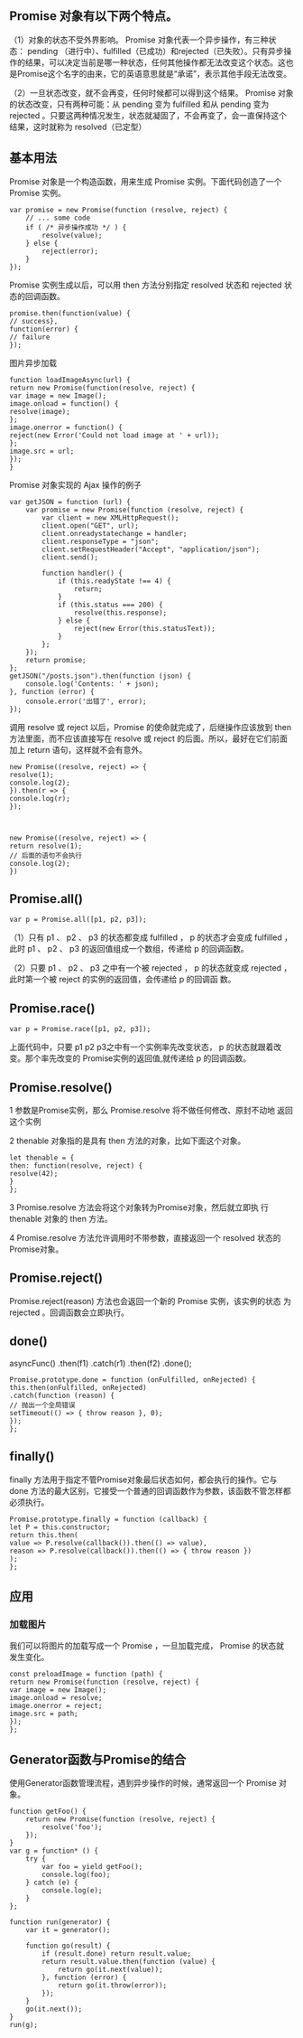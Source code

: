 ## Promise 对象有以下两个特点。
（1）对象的状态不受外界影响。 Promise 对象代表一个异步操作，有三种状
态： pending （进行中）、fulfilled（已成功）和rejected（已失败）。只有异步操作的结果，可以决定当前是哪一种状态，任何其他操作都无法改变这个状态。这也是Promise这个名字的由来，它的英语意思就是“承诺”，表示其他手段无法改变。

（2）一旦状态改变，就不会再变，任何时候都可以得到这个结果。 Promise 对象的状态改变，只有两种可能：从 pending 变为 fulfilled 和从 pending 变为 rejected 。只要这两种情况发生，状态就凝固了，不会再变了，会一直保持这个结果，这时就称为 resolved（已定型）
## 基本用法
Promise 对象是一个构造函数，用来生成 Promise 实例。下面代码创造了一个 Promise 实例。
```
var promise = new Promise(function (resolve, reject) {
    // ... some code
    if ( /* 异步操作成功 */ ) {
        resolve(value);
    } else {
        reject(error);
    }
});
```
Promise 实例生成以后，可以用 then 方法分别指定 resolved 状态和 rejected 状态的回调函数。
```
promise.then(function(value) {
// success},
function(error) {
// failure
});
```
图片异步加载
```
function loadImageAsync(url) {
return new Promise(function(resolve, reject) {
var image = new Image();
image.onload = function() {
resolve(image);
};
image.onerror = function() {
reject(new Error('Could not load image at ' + url));
};
image.src = url;
});
}
```
Promise 对象实现的 Ajax 操作的例子
```
var getJSON = function (url) {
    var promise = new Promise(function (resolve, reject) {
        var client = new XMLHttpRequest();
        client.open("GET", url);
        client.onreadystatechange = handler;
        client.responseType = "json";
        client.setRequestHeader("Accept", "application/json");
        client.send();

        function handler() {
            if (this.readyState !== 4) {
                return;
            }
            if (this.status === 200) {
                resolve(this.response);
            } else {
                reject(new Error(this.statusText));
            }
        };
    });
    return promise;
};
getJSON("/posts.json").then(function (json) {
    console.log('Contents: ' + json);
}, function (error) {
    console.error('出错了', error);
});
```
调用 resolve 或 reject 以后，Promise 的使命就完成了，后继操作应该放到 then 方法里面，而不应该直接写在 resolve 或 reject 的后面。所以，最好在它们前面加上 return 语句，这样就不会有意外。
```
new Promise((resolve, reject) => {
resolve(1);
console.log(2);
}).then(r => {
console.log(r);
});



new Promise((resolve, reject) => {
return resolve(1);
// 后面的语句不会执行
console.log(2);
})

```
## Promise.all()
```
var p = Promise.all([p1, p2, p3]);
```

（1）只有 p1 、 p2 、 p3 的状态都变成 fulfilled ， p 的状态才会变成 fulfilled ，此时 p1 、 p2 、 p3 的返回值组成一个数组，传递给 p 的回调函数。

（2）只要 p1 、 p2 、 p3 之中有一个被 rejected ， p 的状态就变成 rejected ，此时第一个被 reject 的实例的返回值，会传递给 p 的回调函
数。

## Promise.race()
```
var p = Promise.race([p1, p2, p3]);
```
上面代码中，只要 p1 p2 p3之中有一个实例率先改变状态， p 的状态就跟着改变。那个率先改变的 Promise实例的返回值,就传递给 p 的回调函数。
## Promise.resolve()

1 参数是Promise实例，那么 Promise.resolve 将不做任何修改、原封不动地
返回这个实例

2 thenable 对象指的是具有 then 方法的对象，比如下面这个对象。
```
let thenable = {
then: function(resolve, reject) {
resolve(42);
}
};
```
3 Promise.resolve 方法会将这个对象转为Promise对象，然后就立即执
行 thenable 对象的 then 方法。

4 Promise.resolve 方法允许调用时不带参数，直接返回一个 resolved 状态的
Promise对象。

## Promise.reject()

Promise.reject(reason) 方法也会返回一个新的 Promise 实例，该实例的状态
为 rejected 。回调函数会立即执行。

## done()

asyncFunc()
.then(f1)
.catch(r1)
.then(f2)
.done();

```
Promise.prototype.done = function (onFulfilled, onRejected) {
this.then(onFulfilled, onRejected)
.catch(function (reason) {
// 抛出一个全局错误
setTimeout(() => { throw reason }, 0);
});
};
```

## finally()

finally 方法用于指定不管Promise对象最后状态如何，都会执行的操作。它与 done 方法的最大区别，它接受一个普通的回调函数作为参数，该函数不管怎样都必须执行。

```
Promise.prototype.finally = function (callback) {
let P = this.constructor;
return this.then(
value => P.resolve(callback()).then(() => value),
reason => P.resolve(callback()).then(() => { throw reason })
);
};
```

## 应用
### 加载图片
我们可以将图片的加载写成一个 Promise ，一旦加载完成， Promise 的状态就
发生变化。
```
const preloadImage = function (path) {
return new Promise(function (resolve, reject) {
var image = new Image();
image.onload = resolve;
image.onerror = reject;
image.src = path;
});
};

```

## Generator函数与Promise的结合

使用Generator函数管理流程，遇到异步操作的时候，通常返回一个 Promise 对
象。

```
function getFoo() {
    return new Promise(function (resolve, reject) {
        resolve('foo');
    });
}
var g = function* () {
    try {
        var foo = yield getFoo();
        console.log(foo);
    } catch (e) {
        console.log(e);
    }
};

function run(generator) {
    var it = generator();

    function go(result) {
        if (result.done) return result.value;
        return result.value.then(function (value) {
            return go(it.next(value));
        }, function (error) {
            return go(it.throw(error));
        });
    }
    go(it.next());
}
run(g);
```